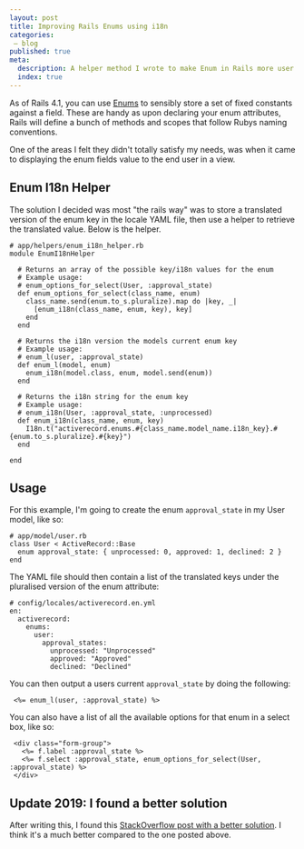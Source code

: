 ```yaml
---
layout: post
title: Improving Rails Enums using i18n
categories:
 – blog
published: true
meta:
  description: A helper method I wrote to make Enum in Rails more user presentable using i18n.
  index: true
---
```


As of Rails 4.1, you can use [Enums](http://api.rubyonrails.org/v4.1/classes/ActiveRecord/Enum.html) to sensibly store a set of fixed constants against a field. These are handy as upon declaring your enum attributes, Rails will define a bunch of methods and scopes that follow Rubys naming conventions.

One of the areas I felt they didn't totally satisfy my needs, was when it came to displaying the enum fields value to the end user in a view. 

## Enum I18n Helper

The solution I decided was most "the rails way" was to store a translated version of the enum key in the locale YAML file, then use a helper to retrieve the translated value. Below is the helper.

    # app/helpers/enum_i18n_helper.rb
    module EnumI18nHelper

      # Returns an array of the possible key/i18n values for the enum
      # Example usage:
      # enum_options_for_select(User, :approval_state)
      def enum_options_for_select(class_name, enum)
        class_name.send(enum.to_s.pluralize).map do |key, _|
          [enum_i18n(class_name, enum, key), key]
        end
      end

      # Returns the i18n version the models current enum key
      # Example usage:
      # enum_l(user, :approval_state)
      def enum_l(model, enum)
        enum_i18n(model.class, enum, model.send(enum))
      end
      
      # Returns the i18n string for the enum key
      # Example usage:
      # enum_i18n(User, :approval_state, :unprocessed)
      def enum_i18n(class_name, enum, key)
        I18n.t("activerecord.enums.#{class_name.model_name.i18n_key}.#{enum.to_s.pluralize}.#{key}")
      end

    end

## Usage

For this example, I'm going to create the enum `approval_state` in my User model, like so:

    # app/model/user.rb
    class User < ActiveRecord::Base
      enum approval_state: { unprocessed: 0, approved: 1, declined: 2 }
    end

The YAML file should then contain a list of the translated keys under the pluralised version of the enum attribute:

    # config/locales/activerecord.en.yml
    en:
      activerecord:
        enums:
          user:
            approval_states:
              unprocessed: "Unprocessed"
              approved: "Approved"
              declined: "Declined"

You can then output a users current `approval_state` by doing the following:

     <%= enum_l(user, :approval_state) %>

You can also have a list of all the available options for that enum in a select box, like so:

     <div class="form-group">
       <%= f.label :approval_state %>
       <%= f.select :approval_state, enum_options_for_select(User, :approval_state) %>
     </div>

## Update 2019: I found a better solution

After writing this, I found this [StackOverflow post with a better solution](https://stackoverflow.com/questions/22827270/how-to-use-i18n-with-rails-4-enums/36335591#36335591). I think it's a much better compared to the one posted above.

